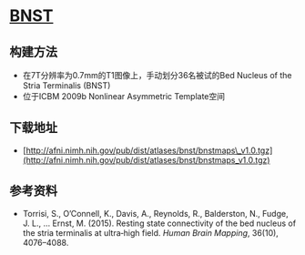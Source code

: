 # [BNST](https://afni.nimh.nih.gov/afni/community/board/read.php?1,149436,149436=)

## 构建方法

* 在7T分辨率为0.7mm的T1图像上，手动划分36名被试的Bed Nucleus of the Stria Terminalis (BNST)
* 位于ICBM 2009b Nonlinear Asymmetric Template空间

## 下载地址

* [http://afni.nimh.nih.gov/pub/dist/atlases/bnst/bnstmaps\_v1.0.tgz](http://afni.nimh.nih.gov/pub/dist/atlases/bnst/bnstmaps_v1.0.tgz)

## 参考资料

* Torrisi, S., O’Connell, K., Davis, A., Reynolds, R., Balderston, N., Fudge, J. L., … Ernst, M. (2015). Resting state connectivity of the bed nucleus of the stria terminalis at ultra‐high field. *Human Brain Mapping*, 36(10), 4076–4088.
